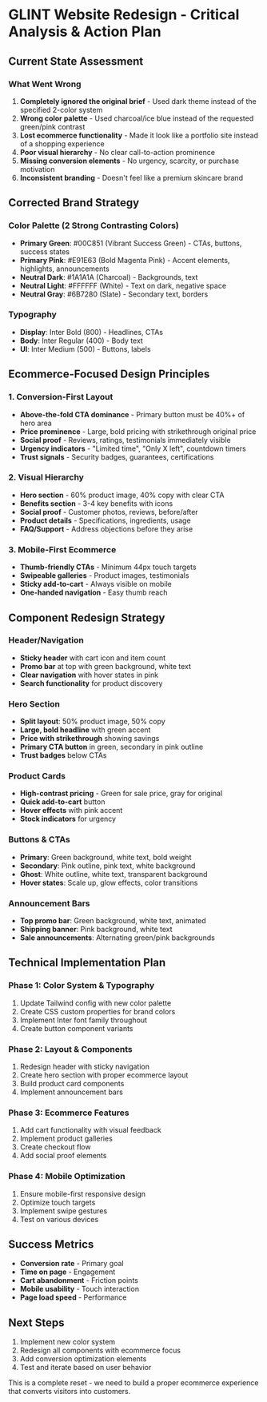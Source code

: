 # GLINT Website Redesign - Critical Analysis & Action Plan

## Current State Assessment

### What Went Wrong
1. **Completely ignored the original brief** - Used dark theme instead of the specified 2-color system
2. **Wrong color palette** - Used charcoal/ice blue instead of the requested green/pink contrast
3. **Lost ecommerce functionality** - Made it look like a portfolio site instead of a shopping experience
4. **Poor visual hierarchy** - No clear call-to-action prominence
5. **Missing conversion elements** - No urgency, scarcity, or purchase motivation
6. **Inconsistent branding** - Doesn't feel like a premium skincare brand

## Corrected Brand Strategy

### Color Palette (2 Strong Contrasting Colors)
- **Primary Green**: #00C851 (Vibrant Success Green) - CTAs, buttons, success states
- **Primary Pink**: #E91E63 (Bold Magenta Pink) - Accent elements, highlights, announcements
- **Neutral Dark**: #1A1A1A (Charcoal) - Backgrounds, text
- **Neutral Light**: #FFFFFF (White) - Text on dark, negative space
- **Neutral Gray**: #6B7280 (Slate) - Secondary text, borders

### Typography
- **Display**: Inter Bold (800) - Headlines, CTAs
- **Body**: Inter Regular (400) - Body text
- **UI**: Inter Medium (500) - Buttons, labels

## Ecommerce-Focused Design Principles

### 1. Conversion-First Layout
- **Above-the-fold CTA dominance** - Primary button must be 40%+ of hero area
- **Price prominence** - Large, bold pricing with strikethrough original price
- **Social proof** - Reviews, ratings, testimonials immediately visible
- **Urgency indicators** - "Limited time", "Only X left", countdown timers
- **Trust signals** - Security badges, guarantees, certifications

### 2. Visual Hierarchy
- **Hero section** - 60% product image, 40% copy with clear CTA
- **Benefits section** - 3-4 key benefits with icons
- **Social proof** - Customer photos, reviews, before/after
- **Product details** - Specifications, ingredients, usage
- **FAQ/Support** - Address objections before they arise

### 3. Mobile-First Ecommerce
- **Thumb-friendly CTAs** - Minimum 44px touch targets
- **Swipeable galleries** - Product images, testimonials
- **Sticky add-to-cart** - Always visible on mobile
- **One-handed navigation** - Easy thumb reach

## Component Redesign Strategy

### Header/Navigation
- **Sticky header** with cart icon and item count
- **Promo bar** at top with green background, white text
- **Clear navigation** with hover states in pink
- **Search functionality** for product discovery

### Hero Section
- **Split layout**: 50% product image, 50% copy
- **Large, bold headline** with green accent
- **Price with strikethrough** showing savings
- **Primary CTA button** in green, secondary in pink outline
- **Trust badges** below CTAs

### Product Cards
- **High-contrast pricing** - Green for sale price, gray for original
- **Quick add-to-cart** button
- **Hover effects** with pink accent
- **Stock indicators** for urgency

### Buttons & CTAs
- **Primary**: Green background, white text, bold weight
- **Secondary**: Pink outline, pink text, white background
- **Ghost**: White outline, white text, transparent background
- **Hover states**: Scale up, glow effects, color transitions

### Announcement Bars
- **Top promo bar**: Green background, white text, animated
- **Shipping banner**: Pink background, white text
- **Sale announcements**: Alternating green/pink backgrounds

## Technical Implementation Plan

### Phase 1: Color System & Typography
1. Update Tailwind config with new color palette
2. Create CSS custom properties for brand colors
3. Implement Inter font family throughout
4. Create button component variants

### Phase 2: Layout & Components
1. Redesign header with sticky navigation
2. Create hero section with proper ecommerce layout
3. Build product card components
4. Implement announcement bars

### Phase 3: Ecommerce Features
1. Add cart functionality with visual feedback
2. Implement product galleries
3. Create checkout flow
4. Add social proof elements

### Phase 4: Mobile Optimization
1. Ensure mobile-first responsive design
2. Optimize touch targets
3. Implement swipe gestures
4. Test on various devices

## Success Metrics
- **Conversion rate** - Primary goal
- **Time on page** - Engagement
- **Cart abandonment** - Friction points
- **Mobile usability** - Touch interaction
- **Page load speed** - Performance

## Next Steps
1. Implement new color system
2. Redesign all components with ecommerce focus
3. Add conversion optimization elements
4. Test and iterate based on user behavior

This is a complete reset - we need to build a proper ecommerce experience that converts visitors into customers.
